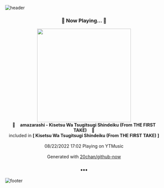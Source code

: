 ![header](https://capsule-render.vercel.app/api?type=wave&height=170&section=header&text=Hi.%20I'm%20SHIFT&fontColor=090707&fontAlignX=45&fontAlignY=65&fontSize=100)

<h3 align="center">🎵 Now Playing... 🎵</h3>
<p align="center">
  <a href="https://music.youtube.com/watch?v=E-kflNDdt68">
    <img width="300" src="https://lh3.googleusercontent.com/QBZeUpYOMhb5QdefZOgaOd3bQeW3NapjF6D5lqjoKO6g2tqnGaAJrm6cjinY_MvOfbUyJqs5LIJ7ukU">
  </a>
  <br>
  🎵&nbsp&nbsp&nbsp <b>amazarashi - Kisetsu Wa Tsugitsugi Shindeiku (From THE FIRST TAKE)</b> &nbsp&nbsp&nbsp🎵
  <br>
  included in <b>[ Kisetsu Wa Tsugitsugi Shindeiku (From THE FIRST TAKE) ]</b>
  
  <br />
  <br />
  08/22/2022 17:02 Playing on YTMusic
  <br />
  <br />
  Generated with <a href="https://github.com/20chan/github-now">20chan/github-now</a>
</p>

<h3 align="center">•••</h3>

![footer](https://capsule-render.vercel.app/api?type=wave&height=150&section=footer)
